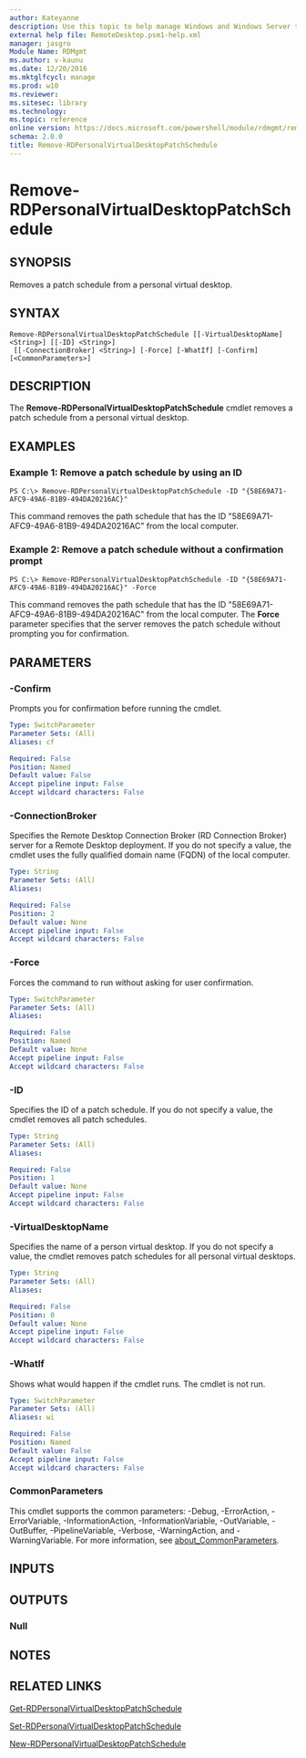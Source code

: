 ```yaml
---
author: Kateyanne
description: Use this topic to help manage Windows and Windows Server technologies with Windows PowerShell.
external help file: RemoteDesktop.psm1-help.xml
manager: jasgro
Module Name: RDMgmt
ms.author: v-kaunu
ms.date: 12/20/2016
ms.mktglfcycl: manage
ms.prod: w10
ms.reviewer: 
ms.sitesec: library
ms.technology: 
ms.topic: reference
online version: https://docs.microsoft.com/powershell/module/rdmgmt/remove-rdpersonalvirtualdesktoppatchschedule?view=windowsserver2022-ps&wt.mc_id=ps-gethelp
schema: 2.0.0
title: Remove-RDPersonalVirtualDesktopPatchSchedule
---
```


# Remove-RDPersonalVirtualDesktopPatchSchedule

## SYNOPSIS
Removes a patch schedule from a personal virtual desktop.

## SYNTAX

```
Remove-RDPersonalVirtualDesktopPatchSchedule [[-VirtualDesktopName] <String>] [[-ID] <String>]
 [[-ConnectionBroker] <String>] [-Force] [-WhatIf] [-Confirm] [<CommonParameters>]
```

## DESCRIPTION
The **Remove-RDPersonalVirtualDesktopPatchSchedule** cmdlet removes a patch schedule from a personal virtual desktop.

## EXAMPLES

### Example 1: Remove a patch schedule by using an ID
```
PS C:\> Remove-RDPersonalVirtualDesktopPatchSchedule -ID "{58E69A71-AFC9-49A6-81B9-494DA20216AC}"
```

This command removes the path schedule that has the ID "58E69A71-AFC9-49A6-81B9-494DA20216AC" from the local computer.

### Example 2: Remove a patch schedule without a confirmation prompt
```
PS C:\> Remove-RDPersonalVirtualDesktopPatchSchedule -ID "{58E69A71-AFC9-49A6-81B9-494DA20216AC}" -Force
```

This command removes the path schedule that has the ID "58E69A71-AFC9-49A6-81B9-494DA20216AC" from the local computer.
The **Force** parameter specifies that the server removes the patch schedule without prompting you for confirmation.

## PARAMETERS

### -Confirm
Prompts you for confirmation before running the cmdlet.

```yaml
Type: SwitchParameter
Parameter Sets: (All)
Aliases: cf

Required: False
Position: Named
Default value: False
Accept pipeline input: False
Accept wildcard characters: False
```

### -ConnectionBroker
Specifies the Remote Desktop Connection Broker (RD Connection Broker) server for a Remote Desktop deployment.
If you do not specify a value, the cmdlet uses the fully qualified domain name (FQDN) of the local computer.

```yaml
Type: String
Parameter Sets: (All)
Aliases: 

Required: False
Position: 2
Default value: None
Accept pipeline input: False
Accept wildcard characters: False
```

### -Force
Forces the command to run without asking for user confirmation.

```yaml
Type: SwitchParameter
Parameter Sets: (All)
Aliases: 

Required: False
Position: Named
Default value: None
Accept pipeline input: False
Accept wildcard characters: False
```

### -ID
Specifies the ID of a patch schedule.
If you do not specify a value, the cmdlet removes all patch schedules.

```yaml
Type: String
Parameter Sets: (All)
Aliases: 

Required: False
Position: 1
Default value: None
Accept pipeline input: False
Accept wildcard characters: False
```

### -VirtualDesktopName
Specifies the name of a person virtual desktop.
If you do not specify a value, the cmdlet removes patch schedules for all personal virtual desktops.

```yaml
Type: String
Parameter Sets: (All)
Aliases: 

Required: False
Position: 0
Default value: None
Accept pipeline input: False
Accept wildcard characters: False
```

### -WhatIf
Shows what would happen if the cmdlet runs.
The cmdlet is not run.

```yaml
Type: SwitchParameter
Parameter Sets: (All)
Aliases: wi

Required: False
Position: Named
Default value: False
Accept pipeline input: False
Accept wildcard characters: False
```

### CommonParameters
This cmdlet supports the common parameters: -Debug, -ErrorAction, -ErrorVariable, -InformationAction, -InformationVariable, -OutVariable, -OutBuffer, -PipelineVariable, -Verbose, -WarningAction, and -WarningVariable. For more information, see [about_CommonParameters](https://go.microsoft.com/fwlink/?LinkID=113216).

## INPUTS

## OUTPUTS

### Null

## NOTES

## RELATED LINKS

[Get-RDPersonalVirtualDesktopPatchSchedule](./Get-RDPersonalVirtualDesktopPatchSchedule.md)

[Set-RDPersonalVirtualDesktopPatchSchedule](./Set-RDPersonalVirtualDesktopPatchSchedule.md)

[New-RDPersonalVirtualDesktopPatchSchedule](./New-RDPersonalVirtualDesktopPatchSchedule.md)

